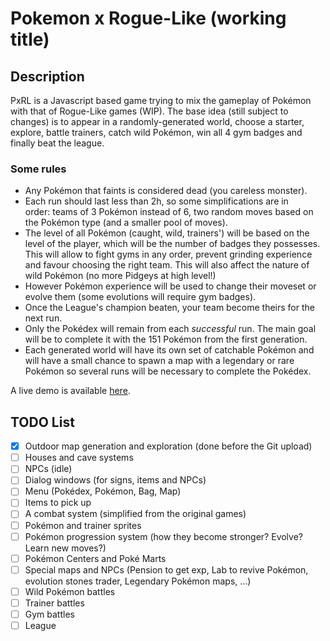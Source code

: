 # Pokemon x Rogue-Like (working title)

## Description
PxRL is a Javascript based game trying to mix the gameplay of Pokémon with that of Rogue-Like games (WIP). The base idea (still subject to changes) is to appear in a randomly-generated world, choose a starter, explore, battle trainers, catch wild Pokémon, win all 4 gym badges and finally beat the league.

### Some rules
- Any Pokémon that faints is considered dead (you careless monster).
- Each run should last less than 2h, so some simplifications are in order: teams of 3 Pokémon instead of 6, two random moves based on the Pokémon type (and a smaller pool of moves).
- The level of all Pokémon (caught, wild, trainers') will be based on the level of the player, which will be the number of badges they possesses. This will allow to fight gyms in any order, prevent grinding experience and favour choosing the right team. This will also affect the nature of wild Pokémon (no more Pidgeys at high level!)
- However Pokémon experience will be used to change their moveset or evolve them (some evolutions will require gym badges).
- Once the League's champion beaten, your team become theirs for the next run.
- Only the Pokédex will remain from each *successful* run. The main goal will be to complete it with the 151 Pokémon from the first generation.
- Each generated world will have its own set of catchable Pokémon and will have a small chance to spawn a map with a legendary or rare Pokémon so several runs will be necessary to complete the Pokédex.

A live demo is available [here](http://shugah.net).

## TODO List
- [x] Outdoor map generation and exploration (done before the Git upload)
- [ ] Houses and cave systems
- [ ] NPCs (idle)
- [ ] Dialog windows (for signs, items and NPCs)
- [ ] Menu (Pokédex, Pokémon, Bag, Map)
- [ ] Items to pick up
- [ ] A combat system (simplified from the original games)
- [ ] Pokémon and trainer sprites
- [ ] Pokémon progression system (how they become stronger? Evolve? Learn new moves?)
- [ ] Pokémon Centers and Poké Marts
- [ ] Special maps and NPCs (Pension to get exp, Lab to revive Pokémon, evolution stones trader, Legendary Pokémon maps, ...)
- [ ] Wild Pokémon battles
- [ ] Trainer battles
- [ ] Gym battles
- [ ] League

